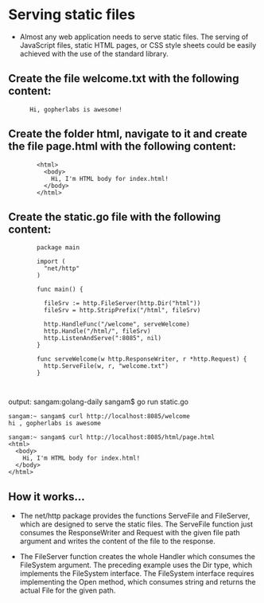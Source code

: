 # Serving static files
- Almost any web application needs to serve static files. The serving of JavaScript files, static HTML pages, or CSS style sheets could be easily achieved with the use of the standard library. 

## Create the file welcome.txt with the following content:
```
      Hi, gopherlabs is awesome!

```
## Create the folder html, navigate to it and create the file page.html with the following content:
```
        <html>
          <body>
            Hi, I'm HTML body for index.html!
          </body>
        </html>

```
## Create the static.go file with the following content:

```
        package main

        import (
          "net/http"
        )

        func main() {

          fileSrv := http.FileServer(http.Dir("html"))
          fileSrv = http.StripPrefix("/html", fileSrv)

          http.HandleFunc("/welcome", serveWelcome)
          http.Handle("/html/", fileSrv)
          http.ListenAndServe(":8085", nil)
        }

        func serveWelcome(w http.ResponseWriter, r *http.Request) {
          http.ServeFile(w, r, "welcome.txt")
        }



```
output: 
sangam:golang-daily sangam$ go run static.go

```
sangam:~ sangam$ curl http://localhost:8085/welcome
hi , gopherlabs is awesome

sangam:~ sangam$ curl http://localhost:8085/html/page.html
<html>
  <body>
    Hi, I'm HTML body for index.html!
  </body>
</html>

```
## How it works...

- The net/http package provides the functions ServeFile and FileServer, which are designed to serve the static files. The ServeFile function just consumes the ResponseWriter and Request with the given file path argument and writes the content of the file to the response.

- The FileServer function creates the whole Handler which consumes the FileSystem argument. The preceding example uses the Dir type, which implements the FileSystem interface. The FileSystem interface requires implementing the Open method, which consumes string and returns the actual File for the given path.

